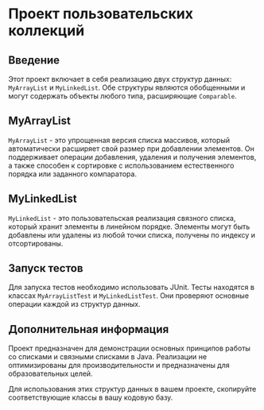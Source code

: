 # Проект пользовательских коллекций

## Введение
Этот проект включает в себя реализацию двух структур данных: `MyArrayList` и `MyLinkedList`. Обе структуры являются обобщенными и могут содержать объекты любого типа, расширяющие `Comparable`.

## MyArrayList
`MyArrayList` - это упрощенная версия списка массивов, который автоматически расширяет свой размер при добавлении элементов. Он поддерживает операции добавления, удаления и получения элементов, а также способен к сортировке с использованием естественного порядка или заданного компаратора.

## MyLinkedList
`MyLinkedList` - это пользовательская реализация связного списка, который хранит элементы в линейном порядке. Элементы могут быть добавлены или удалены из любой точки списка, получены по индексу и отсортированы.

## Запуск тестов
Для запуска тестов необходимо использовать JUnit. Тесты находятся в классах `MyArrayListTest` и `MyLinkedListTest`. Они проверяют основные операции каждой из структур данных.

## Дополнительная информация
Проект предназначен для демонстрации основных принципов работы со списками и связными списками в Java. Реализации не оптимизированы для производительности и предназначены для образовательных целей.

Для использования этих структур данных в вашем проекте, скопируйте соответствующие классы в вашу кодовую базу.
